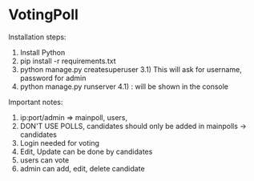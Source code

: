 # VotingPoll

Installation steps:
  1) Install Python
  2) pip install -r requirements.txt
  3) python manage.py createsuperuser
      3.1) This will ask for username, password for admin
  4) python manage.py runserver
      4.1) <ip>:<port> will be shown in the console

Important notes:
  1) ip:port/admin => mainpoll, users,  
  2) DON'T USE POLLS, candidates should only be added in mainpolls -> candidates 
  3) Login needed for voting
  4) Edit, Update can be done by candidates
  5) users can vote
  6) admin can add, edit, delete candidate
  
  

